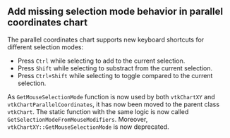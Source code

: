 ## Add missing selection mode behavior in parallel coordinates chart

The parallel coordinates chart supports new keyboard shortcuts for different selection modes:
- Press `Ctrl` while selecting to add to the current selection.
- Press `Shift` while selecting to substract from the current selection.
- Press `Ctrl+Shift` while selecting to toggle compared to the current selection.

As `GetMouseSelectionMode` function is now used by both `vtkChartXY` and `vtkChartParallelCoordinates`, it has now been moved to the parent class `vtkChart`. The static function with the same logic is now called `GetSelectionModeFromMouseModifiers`. Moreover, `vtkChartXY::GetMouseSelectionMode` is now deprecated.

